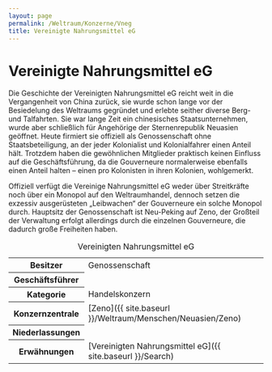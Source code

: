 ```yaml
---
layout: page
permalink: /Weltraum/Konzerne/Vneg
title: Vereinigte Nahrungsmittel eG
---
```



# Vereinigte Nahrungsmittel eG


Die Geschichte der Vereinigten Nahrungsmittel eG reicht weit in die Vergangenheit von China zurück, sie wurde schon lange vor der Besiedelung des Weltraums gegründet und erlebte seither diverse Berg- und Talfahrten. Sie war lange Zeit ein chinesisches Staatsunternehmen, wurde aber schließlich für Angehörige der Sternenrepublik Neuasien geöffnet. Heute firmiert sie offiziell als Genossenschaft ohne Staatsbeteiligung, an der jeder Kolonialist und Kolonialfahrer einen Anteil hält. Trotzdem haben die gewöhnlichen Mitglieder praktisch keinen Einfluss auf die Geschäftsführung, da die Gouverneure normalerweise ebenfalls einen Anteil halten – einen pro Kolonisten in ihren Kolonien, wohlgemerkt.

Offiziell verfügt die Vereinige Nahrungsmittel eG weder über Streitkräfte noch über ein Monopol auf den Weltraumhandel, dennoch setzen die exzessiv ausgerüsteten „Leibwachen“ der Gouverneure ein solche Monopol durch. Hauptsitz der Genossenschaft ist Neu-Peking auf Zeno, der Großteil der Verwaltung erfolgt allerdings durch die einzelnen Gouverneure, die dadurch große Freiheiten haben.


<aside>
<table data-type="konzern">
<caption>Vereinigten Nahrungsmittel eG</caption>
<tbody>
<tr><th>Besitzer</th><td>Genossenschaft</td></tr>
<tr><th>Geschäftsführer</th><td> </td></tr>
<tr><th>Kategorie</th><td>Handelskonzern</td></tr>
<tr><th>Konzernzentrale</th><td>[Zeno]({{ site.baseurl }}/Weltraum/Menschen/Neuasien/Zeno)</td></tr>
<tr><th>Niederlassungen</th><td> </td></tr>
<tr><th>Erwähnungen</th><td>[Vereinigten Nahrungsmittel eG]({{ site.baseurl }}/Search)</td></tr>
</tbody>
</table>
</aside>

